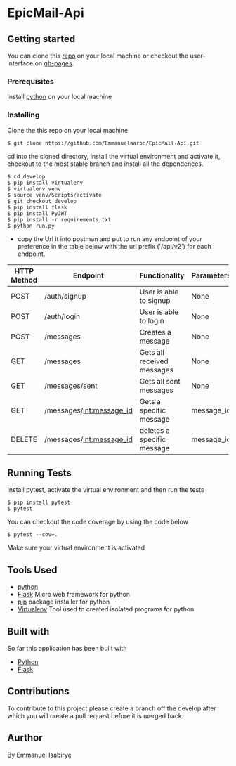 # EpicMail-Api


## Getting started
You can clone this [repo](https://github.com/Emmanuelaaron/EpicMail-Api.git) on your local machine or checkout the user-interface on [gh-pages](https://emmanuelaaron.github.io/EpicMail/UI/temps/signin.html).
### Prerequisites
Install [python](https://www.python.org/downloads/release/python-371/) on your local machine

### Installing
Clone the this repo on your local machine
```
$ git clone https://github.com/Emmanuelaaron/EpicMail-Api.git
```
cd into the cloned directory, install the virtual environment and activate it, checkout to the most stable branch and install all the dependences.
```
$ cd develop
$ pip install virtualenv
$ virtualenv venv
$ source venv/Scripts/activate
$ git checkout develop
$ pip install flask
$ pip install PyJWT
$ pip install -r requirements.txt
$ python run.py
```
* copy the Url it into postman and put to run any endpoint of your preference in the table below with the url prefix ('/api/v2') for each endpoint.

HTTP Method | Endpoint | Functionality | Parameters 
------------|----------|---------------|------------
POST | /auth/signup | User is able to signup | None
POST | /auth/login | User is able to login | None
POST | /messages | Creates a message| None
GET | /messages| Gets all received messages| None
GET | /messages/sent | Gets all sent messages | None
GET | /messages/<int:message_id> | Gets a specific message | message_id 
DELETE | /messages/<int:message_id> | deletes a specific message | message_id

## Running Tests
Install pytest, activate the virtual environment and then run the tests
```
$ pip install pytest
$ pytest
```
You can checkout the code coverage by using the code below
```
$ pytest --cov=.
```
Make sure your virtual environment is activated


## Tools Used
* [python](https://www.python.org/downloads/release/python-371/)
* [Flask](http://flask.pocoo.org/) Micro web framework for python
* [pip](https://pip.pypa.io/en/stable/) package installer for python
* [Virtualenv](https://virtualenv.pypa.io/en/stable/) Tool used to created isolated programs for python

## Built with
So far this application has been built with
* [Python](https://www.python.org/downloads/release/python-371/)
* [Flask](http://flask.pocoo.org/)


## Contributions
To contribute to this project please create a branch off the develop after which you will create a pull request before it is merged back.

## Aurthor
By Emmanuel Isabirye
